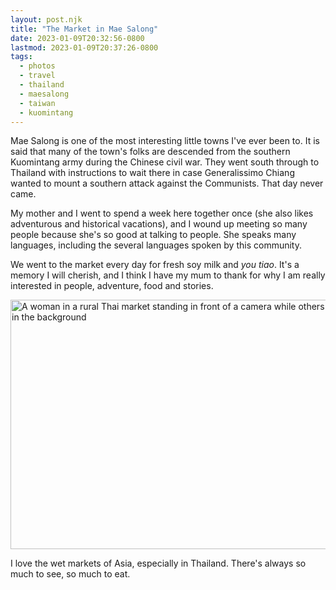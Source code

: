 ```yaml
---
layout: post.njk
title: "The Market in Mae Salong"
date: 2023-01-09T20:32:56-0800
lastmod: 2023-01-09T20:37:26-0800
tags: 
  - photos
  - travel
  - thailand
  - maesalong
  - taiwan
  - kuomintang
---
```

Mae Salong is one of the most interesting little towns I've ever been to. It is said that many of the town's folks are descended from the southern Kuomintang army during the Chinese civil war. They went south through to Thailand with instructions to wait there in case Generalissimo Chiang wanted to mount a southern attack against the Communists. That day never came.  

My mother and I went to spend a week here together once (she also likes adventurous and historical vacations), and I wound up meeting so many people because she's so good at talking to people. She speaks many languages, including the several languages spoken by this community.

We went to the market every day for fresh soy milk and *you tiao*. It's a memory I will cherish, and I think I have my mum to thank for why I am really interested in people, adventure, food and stories.

<img src="/img/6b6cf1805f.jpg" width="600" height="399" alt="A woman in a rural Thai market standing in front of a camera while others do business in the background" />

I love the wet markets of Asia, especially in Thailand. There's always so much to see, so much to eat.
